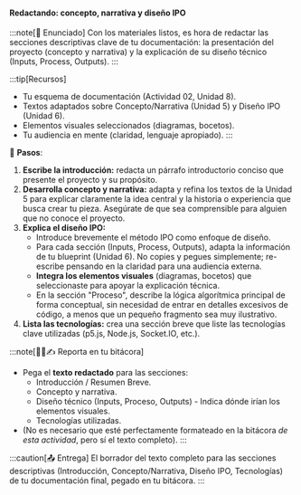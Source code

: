 #### Redactando: concepto, narrativa y diseño IPO

:::note[🎯 Enunciado]
Con los materiales listos, es hora de redactar las secciones descriptivas clave 
de tu documentación: la presentación del proyecto (concepto y narrativa) y la explicación de su diseño técnico (Inputs, Process, Outputs).
:::

:::tip[Recursos]
-   Tu esquema de documentación (Actividad 02, Unidad 8).
-   Textos adaptados sobre Concepto/Narrativa (Unidad 5) y Diseño IPO (Unidad 6).
-   Elementos visuales seleccionados (diagramas, bocetos).
-   Tu audiencia en mente (claridad, lenguaje apropiado).
:::

👣 **Pasos**:

1.  **Escribe la introducción:** redacta un párrafo introductorio conciso que presente el proyecto y su propósito.
2.  **Desarrolla concepto y narrativa:** adapta y refina los textos de la Unidad 5 para explicar claramente la idea central y la historia o experiencia que busca crear tu pieza. Asegúrate de que sea comprensible para alguien que no conoce el proyecto.
3.  **Explica el diseño IPO:**
    *   Introduce brevemente el método IPO como enfoque de diseño.
    *   Para cada sección (Inputs, Process, Outputs), adapta la información de tu blueprint (Unidad 6). No copies y pegues simplemente; re-escribe pensando en la claridad para una audiencia externa.
    *   **Integra los elementos visuales** (diagramas, bocetos) que seleccionaste para apoyar la explicación técnica.
    *   En la sección "Proceso", describe la lógica algorítmica principal de forma conceptual, sin necesidad de entrar en detalles excesivos de código, a menos que un pequeño fragmento sea muy ilustrativo.
4.  **Lista las tecnologías:** crea una sección breve que liste las tecnologías clave utilizadas (p5.js, Node.js, Socket.IO, etc.).

:::note[🧐🧪✍️ Reporta en tu bitácora]

-   Pega el **texto redactado** para las secciones:
    *   Introducción / Resumen Breve.
    *   Concepto y narrativa.
    *   Diseño técnico (Inputs, Proceso, Outputs) - Indica dónde irían los elementos visuales.
    *   Tecnologías utilizadas.
-   (No es necesario que esté perfectamente formateado en la bitácora *de esta actividad*, pero sí el texto completo).
:::

:::caution[📤 Entrega]
El borrador del texto completo para las secciones descriptivas (Introducción, Concepto/Narrativa, Diseño IPO, Tecnologías) de tu documentación final, pegado en tu bitácora.
:::
